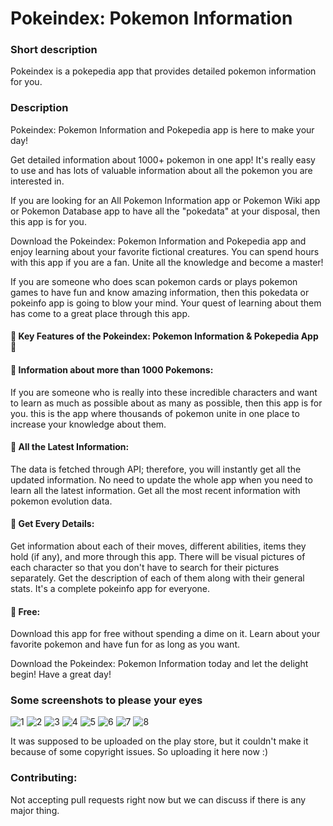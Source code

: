 # Pokeindex: Pokemon Information

### Short description
Pokeindex is a pokepedia app that provides detailed pokemon information for you.

### Description
Pokeindex: Pokemon Information and Pokepedia app is here to make your day! 

Get detailed information about 1000+ pokemon in one app! It's really easy to use and has lots of valuable information about all the pokemon you are interested in. 

If you are looking for an All Pokemon Information app or Pokemon Wiki app or Pokemon Database app to have all the "pokedata" at your disposal, then this app is for you. 

Download the Pokeindex: Pokemon Information and Pokepedia app and enjoy learning about your favorite fictional creatures. You can spend hours with this app if you are a fan. Unite all the knowledge and become a master! 

If you are someone who does scan pokemon cards or plays pokemon games to have fun and know amazing information, then this pokedata or pokeinfo app is going to blow your mind. Your quest of learning about them has come to a great place through this app.

#### 🌟  Key Features of the Pokeindex: Pokemon Information & Pokepedia App 🌟

#### 🌟 Information about more than 1000 Pokemons:
If you are someone who is really into these incredible characters and want to learn as much as possible about as many as possible, then this app is for you. this is the app where thousands of pokemon unite in one place to increase your knowledge about them. 

#### 🌟 All the Latest Information:
The data is fetched through API; therefore, you will instantly get all the updated information. No need to update the whole app when you need to learn all the latest information. Get all the most recent information with pokemon evolution data. 

#### 🌟 Get Every Details:
Get information about each of their moves, different abilities, items they hold (if any), and more through this app. There will be visual pictures of each character so that you don't have to search for their pictures separately. Get the description of each of them along with their general stats. It's a complete pokeinfo app for everyone. 

#### 🌟 Free:
Download this app for free without spending a dime on it. Learn about your favorite pokemon and have fun for as long as you want. 

Download the Pokeindex: Pokemon Information today and let the delight begin! Have a great day!


### Some screenshots to please your eyes
![1](https://user-images.githubusercontent.com/49204837/140846057-e92ccfb3-9cd6-446f-bf1c-fb8a9ad506bf.png)
![2](https://user-images.githubusercontent.com/49204837/140846064-79707e66-5595-4d9b-a660-ba0dafbb2828.png)
![3](https://user-images.githubusercontent.com/49204837/140846065-d35e5894-0a78-4dcf-b9a7-74e87f090418.png)
![4](https://user-images.githubusercontent.com/49204837/140846068-cdb856a7-5891-4a94-82c6-71adb1efe1d4.png)
![5](https://user-images.githubusercontent.com/49204837/140846070-41b2011c-6bbb-41df-bd8b-f504483f77f1.png)
![6](https://user-images.githubusercontent.com/49204837/140846071-b0412c14-d139-48ec-a102-5aafab7c57b1.png)
![7](https://user-images.githubusercontent.com/49204837/140846073-9c24ffbd-4c13-48b7-a81b-c3da7613e75c.png)
![8](https://user-images.githubusercontent.com/49204837/140846075-29cea866-d3e8-42a4-976a-828a826293dd.png)



It was supposed to be uploaded on the play store, but it couldn't make it because of some copyright issues. So uploading it here now :)

### Contributing:
Not accepting pull requests right now but we can discuss if there is any major thing.
